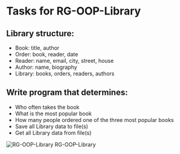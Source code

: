 # Tasks for RG-OOP-Library

## Library structure:
+ Book: title, author
+ Order: book, reader, date
+ Reader: name, email, city, street, house
+ Author: name, biography
+ Library: books, orders, readers, authors

## Write program that determines:
+ Who often takes the book
+ What is the most popular book
+ How many people ordered one of the three most popular books
+ Save all Library data to file(s)
+ Get all Library data from file(s)

![RG-OOP-Library RG-OOP-Library](https://dl.dropboxusercontent.com/u/74236099/RG/RG-OOP-Library.gif)


